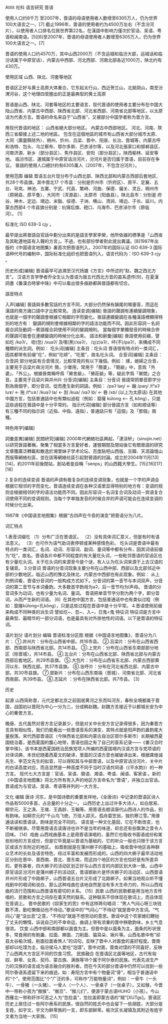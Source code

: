 Atitit 社科 语言研究  晋语



使用人口约8千万
至2007年，晋语的母语使用者人数增至6305万人，仍为世界100大语言之一。[7]
截止1996年，晋语的使用者约为4500万左右（不含汾河片），以使用者人口排名位居世界第22名，在漢語中影响力僅次於官话、吴语、粤语和闽南语。[5][6]至2007年，晋语的母语使用者人数增至6305万人，仍为世界100大语言之一。[7]

晋语的使用人口约4570万，其中山西2000万（不含运城和临汾大部，运城话和临汾话属于中原官话）、内蒙古中西部、河北西部、河南北部各近1000万，陕北约有430万。

使用区域 山西、陕北、河套等地区

晋语区正好与黄土高原大体重合，它东起太行山，西近贺兰山，北抵阴山，南至汾渭河谷，这个地理四至圈出的正是最典型的黄土高原

晋语是山西、陕北、河套等地区的主要语言，现代晋语的使用者主要分布在中国大陆山西省、内蒙古中西部、陕西省北部、河北省西部、河南省北部等地区，以太原话为代表方言。晋语的命名来自于“山西省”，又被部分中国学者称为晋方言。

用现代晋语的地区：
山西省絕大部分地区。
內蒙古中西部地区。
河北、河南、陝西三省鄰接上述二地的地區。
包含在這個地區的城市有山西省大部分城市太原、大同（廣靈縣除外）、朔州、忻州、吕梁、晋中、阳泉、长治、晋城等，内蒙古呼和浩特、包头、乌兰察布、鄂尔多斯、巴彦淖尔等，以及河北張家口和邯郸县区、河南济源、新乡（部分县区）、焦作县区、安阳（部分县区）。陕西榆林、延安等地。
临汾市区、運城属于中原官话汾河片，汾河片是否归属于晋语，目前存在争议。
晉語的使用人口總計約有6305萬人（2007年，不包含汾河片）。


使用范围
编辑
晋语五台片现分布于山西北部、陕西北部和内蒙古西部后套地区, 共28个市县旗。其中晋北17 个市县：分别是忻州市（忻府区）、原平、定襄、五台、岢岚、神池、五寨、宁武、代县、繁峙、河曲、保德、偏关、灵丘、朔州市（原朔县、原平鲁）、大同市（浑源县）、太原市（阳曲县）。陕北县市：分别是 府谷、神木、定边、靖边、米脂、绥德、子洲、横山、清涧、靖边、子长、延川。内蒙古西部4 个市县旗分别是：杭锦后旗、磴口、乌海市、巴彦淖尔市（原临河）。 [1] 

标准化 ISO 639-3 cjy 。

最早提出將晉語自官話中劃分出來的是語言學家李榮，他所依據的標準是「山西省及其毗連地區有入聲的方言」。不過，也有部份學者對此提出異議。[8]1987年出版的《中国语言地图集》裏首次把晋语列入，2007年的国际认证 ISO 639-3 国际语种代号的编制中，国际标准化组织也把晋语列入，语言代码为：ISO 639-3 cjy 。

历史形成[编辑]
晋语最早可追溯至汉代扬雄《方言》中所述的“赵、魏之西北方言”。
汉语方言学學者乔全生认为晋语为唐五代西北方音的直系遗传[9]，在夏漢詞書《番漢合時掌中珠》中可以看出很多痕跡都與晉語都有切合。

語音特点

入声[编辑]
晉語與多數官話的方言不同，大部分仍然保有韻尾的喉塞音，而這在漢語的南方諸口語中才比較常見。
连读变调[编辑]
晉語的聲調有連續變調現象，也就是一個字的聲調會根據它相鄰的字而變化。晉語連續變調在各種漢語裡顯得特別的地方有：
變調的規則會根據相鄰的字的語法功能而不同。因此形容詞－名詞複合詞及動詞－賓語複合詞使用不同的變調規則。
當每個字單獨發音的時候合併的聲調可能會在連續變調的時候分化出來。
語法和辭彙[编辑]
晉語使用前綴，譬如圪 /kəʔ/， 唿(忽) /xuəʔ/ 及嘿(黑)/xəʔ/， /ʐ(z)əʔ/，吥(不)/pəʔ/，來構成不同種類的派生詞。例如：
圪头词[编辑]
主条目：圪头词
晋语很有特点的一类词汇，因其都带有前缀“圪”，例如“圪崂”，“圪蛋”，故名圪头词。
合音词[编辑]
主条目：合音詞
部分地區有合音情況，比較常見的有以下幾個。例如：
嫊，媳婦之合音，主要見于吕梁片與汾河片
簡，少單用，常用于「簡婆」、「簡爺」中，意爲「外婆」、「外公」。根據晉南稱呼爲「舅舍爺」、「舅莊爺」等，疑此字爲「舅間」之合音。主要見于吕梁片與幷州片
分音词[编辑]
主条目：分音词
晉語常把單音節字分割為兩個字，即分音词，從而產生新的詞語。例如：
/pəʔ ləŋ/ ← 蹦 /pəŋ/
/tʰəʔ luɤ/ ← 拖 /tʰuɤ/
/kuəʔ la/ ← 刮 /kua/
/xəʔ lɒ̃/ ← 巷 /xɒ̃/
(以上为太原话)
在其他中國方言，包括普通話中也有類似過程（例如：窟窿 kūlong <—— 孔 kǒng），只是這些過程在晉語中是十分平常的。
指示代词[编辑]
部分晉語方言（如和顺话等）有三種不同的指示詞（近指、中指、遠指），普通話只有「這個」及「那個」兩種。

特色用字[编辑]

詞彙差異[编辑]
民間研究[编辑]
2000年代網絡社區興起，「潇涂轩」（sinojin.net）以研究晉語著稱，聚集了相當多方言愛好者，運營期間及閉站後它有關晉語的研究文章獲廣泛轉載和散逸於湘里妹子学术论坛、百度貼吧山西版、豆瓣、天涯論壇山西版等網絡社區，並在該等網絡社區引起對晉語的討論。成立於2004年11月[13][14]，約2011年前後閉站，創站者是自稱「senps」的山西籍大學生。[15][16][17][18]

2.复杂的连续变调
晋语的声调有极复杂的连续变调现象，也就是一个字的声调会根据它相邻的字而变化。晋语连续变调在各种汉语里显得特别的地方有：变调的规则会根据相邻的字的语法功能而不同。因此形容词－名词复合词及动词－宾语复合词使用不同的变调规则。当每个字单独发音的时候合并的声调可能会在连续变调的时候分化出来。

1987年《中国语言地图集》根据“古四声在今音的演变”把晋语分为八片。


词汇特点

1.表音词缀圪
（1）分布广泛在晋语区。
（2）没有具体词汇意义，但是有时有语法意义。
（3）也可作为语气助词表停顿或某种感情色彩。
圪头词是晋语中最有特点的一类词汇，名词、动词、形容词、副词、量词等中都有分布，因其词语前缀为“圪”，故名。晋语各片中都不同程度的有大量圪头词，一些毗邻晋语的官话区也有少量圪头词。关于圪头词的来源至今是个谜，有人认为圪头词来源于上古汉语的复辅音。
3.分音词
晋语的分音词现象主要分布在山西中部、西部以及北部邻近中部的少数地区。临近山西的豫北及陕北、内蒙古中西部也有此现象。例如：
从上列例词看，晋语分音词的一般构成方式如下。分音词的第一音节与本词双声，分音词的第二音节与本词叠韵。大多数首字韵母为ǝʔ，后一音节均为l声母。
晋语的分音词多为动词，也有少量为名词、量词。
晋语把单音节字分割为两个字，即分音词，从而产生新的词语。 [6] 
在其他中国方言，包括普通话中也有类似过程（例如：窟窿kūlong<孔kǒng），只是这些过程在晋语中是十分平常。
4.晋语使用前缀来构成不同种类的派生词
譬如圪~、忽~、入~，日鬼<鬼
特征词
特征词是方言中最典型、最精华的一部分词语，也是最具有对外排他性的词语。以下是晋语的特征词。

语片划分
语片划分
编辑
晋语标准分区图
根据《中国语言地图集》，晋语分为八片：
①.并州片：分布在山西省中部。共16市县。
②.吕梁片：分布在山西省西部、西南部与陕西省北部。共14市县。
③.上党片：分布在山西省东南部部分地区（除晋城）。共14市县。
④.五台片：分布在山西省北部、陕西省北部与内蒙古西部后套地区。共29市县旗。
⑤.大包片：分布在山西省东北部、内蒙古西部黄河以东、陕西北部。共37市县旗。
⑥.张呼片：分布在河北省西北部、内蒙古中部。共30市县旗。
⑦.邯新片：分布在山西东南端（晋城）、河南省北部、河北省西南部。共39市县。
⑧.志延片 ：分布在陕西省北部。共7市县。 [3] 




历史

起源
山西简称晋，元代定都北京之前因居黄河之东而叫河东，春秋全境都属于晋国，战国初以晋阳为中心一分为三，分成韩赵魏。赵魏方言接近于以都城长安为中心的秦晋方言。

晚唐、五代虽然对晋方言记录甚少，但是对关中长安方言记录得很多，因为秦晋方言具有相似性，我们仍能看出一些晋语音系的演变，其特点就是阳声韵的鼻韵尾大量脱落。宋代西部晋语区（今陕西省北部和内蒙古自治区鄂尔多斯市）长期被西夏国统治着，是西夏国的腹心地带，晋语也因之有了自己的音系记录——《番汉合时掌中珠》，该书本是西夏国统治民族党项人所编的西夏国境内汉语方言与党项语的对译词典，本世纪随着西夏文的破译，里面的汉语方音也被破译出来，根据龚煌诚先生、李范文先生的拟音，可以得知其与中部晋语，以及中原官话汾河片、关中片的白读高度对应，而且显然是一种高度不同于当时汉语共同语（《平水韵》）的一种方言。
现代七大方言是：官话、吴语、赣语、湘语、粤语、闽语、客家语
。新的《中国语言地图集》将北方所有有入声的地区方言命名为“晋语”，并独立出官话。晋语成为与官话、吴语、粤语等并列的一大方言。


文化
编辑
唐诗
河东，是中国诗歌的重要发祥地，《全唐诗》中记录的晋语区诗人作品有5000多首，占总量的十分之一。
山西历史上出过许多大诗人，如白居易、柳宗元、王之涣、王维、王昌龄、王翰等。用晋语去朗读唐代山西诗人的作品，别有韵味。如柳宗元的“千山鸟飞绝，万径人踪灭。孤舟蓑笠翁，独钓寒江雪。”用普通话读和晋语读，韵味是完全不同的。
语言是一种文化基因，它在不断改变，也不断被继承。尽管用晋语去读唐诗也许不是当年的味道，却总还有些飘渺之音令人回味。 [14] 
戏曲
山西戏曲基本上是用晋语演唱的，虽然它也吸收书面语成份和某些别地的方言成份，但是它毕竟是以晋语为基础的，它的听众一般也只限于该方言区或该方言附近的地区。
如晋剧就是在蒲州梆子的基础上，吸收晋中地区各种群众艺术的长处及语言特色，经过丰富和发展而形成的。山西的四大梆子最早活动地区分别在晋中、晋西南、晋北、晋东南，而这四个地区的方言也恰好是有所差异的。更有甚者，四大梆子的活动区划正好与山西方言的内部区划大体一致。山西中原官话区汾河片是蒲州梆子的活动区，晋语邯新片是怀庆梆子的活动区、山西晋语并州片形成了中路梆子，山西晋语五台片又形成了北路梆子。如果当地观众听不懂戏剧中的唱词和说白，那么这种戏曲在该地自然是没有多大生命力的，所以山西戏曲的流行范围和山西晋语有密切的关系。 [15] 
民歌
山西的民歌都是用当地方言传唱的，民歌和方言之间存在着天然的联系。这种联系不但体现在歌词上，而且体现在音调上。
晋中民歌的《奴家生的苦》中有这样两句唱词：“男人气闷心呀三块钱数不清，勤吃懒做动也不待动。”歌谣中的“气闷心”“不待动”就是晋中方言词。“气闷心”是“没出息”之意，“不待动”就是不想劳动的意思。歌谣中这个农家媳妇鞭挞了丈夫的懒惰，诉说自己的不幸命运，曲调上带有浓重的晋中秧歌韵味，乡土气息很浓。
饮食
山西中部和南部都以面食为主。但晋中是以面条为主，面条的形状很多，常食用的有剔羹、拉面、擀面、刀削面、猫耳朵、揪片等。山西名歌中有“祁县太谷榆次城，削面拉面香煞人”的词句，反映了晋中人对面食的喜好程度。晋南部却以吃馍为主，临汾侯马人爱吃“泡馍”。晋中对面，晋南对馍的不同喜好，反映了山西两大方言区不同的饮食习惯。
民族融合
在晋语区北面等地区，古代有匈奴、鲜卑、女真、契丹、蒙古族、满族等18个属于阿尔泰的民族。代表先进生产力的汉族的语言成为语言融合的胜利者。而在今天的部分晋语中仍然可以找到一些阿尔泰语系遗留下来的痕迹。如：寿阳方言中有个物量词“骨”，相当于普通话中的“个”，使用范围比“个”广泛的多，可称作“万能物量词”，例如：一骨牛（一头牛）、一骨猪（一头猪）、一骨人（一个人）、一骨桌子（一张桌子）。又如猴，今晋中一带称小孩为“猴猴”、“猴旦”、“猴儿们”，便源于蒙古语HUHO（小孩）。今山西雁北一带称奸诈可恶之人为“忽拉盖”，忽拉盖即蒙古语的“贼”[XUTgε]。晋语区历史上居住过一些阿尔泰系的民族，很自然的姓氏中也会留下一些胡姓，大部分是复姓，如宇文，宇文为鲜卑族的一支，即东部鲜卑。榆次区长凝镇及其附近有姓宇文者为当地一大家族。 [15] 

